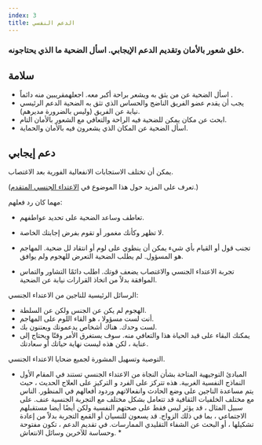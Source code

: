 ```yaml
---
index: 3
title: الدعم النفسي
---
```

### خلق شعور بالأمان وتقديم الدعم الإيجابي. اسأل الضحية ما الذي يحتاجونه.

## سلامة

*    اسأل الضحية عن من يثق به ويشعر براحة أكبر معه. اجعلهمقريبين منه دائماً .
*   يجب أن يقدم عضو الفريق الناضج والحساس الذي تثق به الضحية الدعم الرئيسي نيابة عن الفريق (وليس بالضرورة مديرهم).
*   ابحث عن مكان يمكن للضحية فيه الراحة والتعافي مع الشعور بالأمان التام.
*   اسأل الضحية عن المكان الذي يشعرون فيه بالأمان والحماية.

## دعم إيجابي

يمكن أن تختلف الاستجابات الانفعالية الفورية بعد الاغتصاب.

(تعرف على المزيد حول هذا الموضوع في [الاعتداء الجنسي المتقدم](umbrella://incident-response/sexual-assault/advanced).)

مهما كان رد فعلهم:

*   تعاطف وساعد الضحية على تحديد عواطفهم.
*   لا تظهر وكأنك مغمور أو تقوم بفرض إجابتك الخاصة.
*   تجنب قول أو القيام بأي شيء يمكن أن ينطوي على لوم أو انتقاد لل
ضحية. المهاجم هو المسؤول. لم يطلب الضحية التعرض للهجوم ولم يوافق.

*   تجربة الاعتداء الجنسي والاغتصاب يضعف قوتك. اطلب دائمًا التشاور والتماس الموافقة بدلاً من
اتخاذ القرارات نيابة عن الضحية.

الرسائل الرئيسية للناجين من الاعتداء الجنسي:

* الهجوم لم يكن عن الجنس ولكن عن السلطة.
* أنت لست مسؤولا ، هو القاء اللوم على المهاجم.
* لست وحدك. هناك أشخاص يدعمونك ويعتنون بك.
* يمكنك البقاء على قيد الحياة هذا والتعافي منه. سوف يستغرق الأمر وقتًا ويحتاج إلى عناية ، لكن هذه ليست نهاية حياتك أو سعادتك.

التوصية وتسهيل المشورة لجميع ضحايا الاعتداء الجنسي.

* المبادئ التوجيهية المتاحة بشأن النجاة من الاعتداء الجنسي تستند في المقام الأول
النماذج النفسية الغربية. هذه تتركز على الفرد و
التركيز على العلاج الحديث ، حيث يتم مساعدة الناجين على وضع الحادث
وانفعالاتهم وردود أفعالهم في المنظور. الناس مع مختلف
الخلفيات الثقافية قد تتعامل بشكل مختلف مع التجربة الجنسية
عنف. على سبيل المثال ، قد يؤثر ليس فقط على صحتهم النفسية ولكن أيضًا
أيضا مستقبلهم الاجتماعي ، بما في ذلك الزواج. قد يسعون للنسيان أو القمع
التجربة بدلاً من إعادة تشكيلها ، أو البحث عن الشفاء التقليدي
الممارسات. في تقديم الدعم ، تكون مفتوحة وحساسة للآخرين
وسائل الانتعاش. *